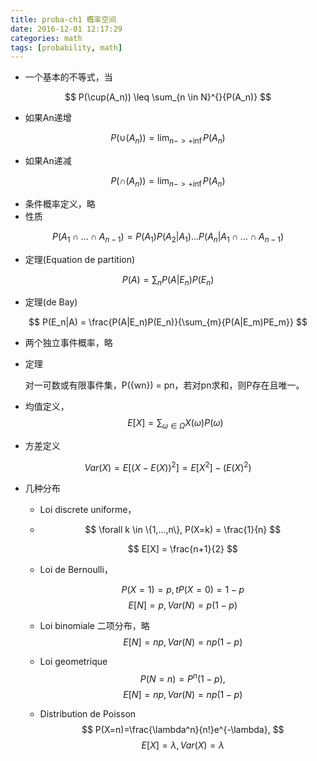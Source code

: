 ```yaml
---
title: proba-ch1 概率空间
date: 2016-12-01 12:17:29
categories: math
tags: [probability, math]
---
```


- 一个基本的不等式，当


$$
P(\cup(A_n)) \leq \sum_{n \in N}^{}{P(A_n)}
$$

- 如果An递增

$$
P(\cup(A_n)) = \lim_{n -> + \inf}{P(A_n)}
$$

- 如果An递减

$$
P(\cap(A_n)) = \lim_{n -> + \inf}{P(A_n)}
$$

- 条件概率定义，略
- 性质

$$
P({A_1}\cap{...}\cap{A_{n-1}}) = P(A_1)P(A_2|A_1)...P(A_n|A_1\cap{...}\cap{A_{n-1}})
$$

- 定理(Equation de partition)

$$
P(A) = \sum_{n}{P(A|E_n)P(E_n)}
$$

- 定理(de Bay)

$$
P(E_n|A) = \frac{P(A|E_n)P(E_n)}{\sum_{m}{P(A|E_m)PE_m}}
$$

- 两个独立事件概率，略

- 定理

  对一可数或有限事件集，P({wn}) = pn，若对pn求和，则P存在且唯一。

- 均值定义，
  $$
  E[X] = \sum_{\omega \in{\Omega}}{X(\omega) P(\omega)}
  $$

- 方差定义

$$
Var(X) = E[(X - E(X))^2] = E[X^2] - (E(X)^2)
$$

- 几种分布

  - Loi discrete uniforme，

  - $$
    \forall k \in \{1,...,n\}, P(X=k) = \frac{1}{n}
    $$

    $$
    E[X] = \frac{n+1}{2}
    $$

  - Loi de Bernoulli，

    $$
    P(X=1) = p, t P(X=0) = 1-p
    $$
    $$
    E[N] = p, Var(N) = p(1-p)
    $$

  - Loi binomiale 二项分布，略
    $$
    E[N] = np, Var(N) = np(1-p)
    $$

  - Loi geometrique 
    $$
    P(N=n) = P^n(1-p),$$$$
    E[N] = np, Var(N) = np(1-p)
    $$

  - Distribution de Poisson
    $$
    P(X=n)=\frac{\lambda^n}{n!}e^{-\lambda},
    $$
    $$
    E[X] = \lambda, Var(X) = \lambda
    $$
